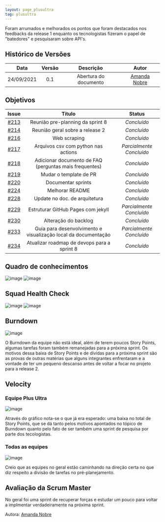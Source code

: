 ```yaml
---
layout: page_plusultra
tag: plusultra
---
```


Foram arrumados e melhorados os pontos que foram destacados nos feedbacks da release 1 enquanto os tecnologistas fizeram o papel de "batedores" e pesquisaram sobre API's.

## Histórico de Versões

| Data       | Versão | Descrição                      | Autor             |
| :--------: | :----: | :----------:                   | :---------------: |
| 24/09/2021 |  0.1   | Abertura do documento | [Amanda Nobre](https://github.com/AmandaNbr)|

## Objetivos

|  Issue  |                   Título                  |              Status             | 
|:-------:|:-----------------------------------------:|:-------------------------------:|
| [#213](https://github.com/fga-eps-mds/2021-1-Bot/issues/213) | Reunião pre-planning da sprint 8 | _Concluído_ |
| [#214](https://github.com/fga-eps-mds/2021-1-Bot/issues/214) | Reunião geral sobre a release 2 | _Concluído_ |
| [#216](https://github.com/fga-eps-mds/2021-1-Bot/issues/216) | Web scraping | _Concluído_ |
| [#217](https://github.com/fga-eps-mds/2021-1-Bot/issues/217) | Arquivos csv com python nas actions | _Parcialmente Concluído_ |
| [#218](https://github.com/fga-eps-mds/2021-1-Bot/issues/218) | Adicionar documento de FAQ (perguntas mais frequentes) | _Concluído_ |
| [#219](https://github.com/fga-eps-mds/2021-1-Bot/issues/219) | Mudar o template de PR | _Concluído_ |
| [#220](https://github.com/fga-eps-mds/2021-1-Bot/issues/220) | Documentar sprints | _Concluído_ |
| [#224](https://github.com/fga-eps-mds/2021-1-Bot/issues/224) | Melhorar README | _Concluído_ |
| [#228](https://github.com/fga-eps-mds/2021-1-Bot/issues/228) | Update no doc. de arquitetura | _Concluído_ |
| [#229](https://github.com/fga-eps-mds/2021-1-Bot/issues/229) | Estruturar GitHub Pages com jekyll | _Parcialmente Concluído_ |
| [#230](https://github.com/fga-eps-mds/2021-1-Bot/issues/230) | Alteração do backlog | _Concluído_ |
| [#233](https://github.com/fga-eps-mds/2021-1-Bot/issues/233) | Guia para desenvolvimento e visualização local da documentação | _Parcialmente Concluído_ |
| [#234](https://github.com/fga-eps-mds/2021-1-Bot/issues/234) | Atualizar roadmap de devops para a sprint 8 | _Concluído_ |

## Quadro de conhecimentos

![image](https://user-images.githubusercontent.com/44625056/134741741-93b199dd-4b27-4365-8a40-58e65881695c.png)
![image](https://user-images.githubusercontent.com/44625056/133852493-a062d35b-9892-4e88-a3c1-142637f31057.png)

## Squad Health Check

![image](https://user-images.githubusercontent.com/44625056/134741696-5bbc4713-bd90-41c7-97f8-d8f1e8ec20d1.png)
![image](https://user-images.githubusercontent.com/44625056/133852652-dc0871bb-ebc4-46d5-a851-0f81853e5c25.png)

## Burndown

![image](https://user-images.githubusercontent.com/44625056/134741481-c05389d9-6250-40bc-a047-dc5624aab485.png)

O Burndown da equipe não está ideal, além de terem poucos Story Points, algumas tarefas foram também remanejadas para a próxima sprint. Os motivos dessa baixa de Story Points e de dívidas para a próxima sprint são as provas de outras matérias que alguns integrantes enfrentaram e a vontade de ter um pequeno descanso antes de voltar a focar no projeto para a release 2.

## Velocity 

### Equipe Plus Ultra

![image](https://user-images.githubusercontent.com/44625056/134741602-c1adec3c-d6d2-4494-9daf-efe11af68fd7.png)

Através do gráfico nota-se o que já era esperado: uma baixa no total de Story Points, que se dá tanto pelos motivos apontados no tópico de Burndown quanto pelo fato de ser também uma sprint de pesquisa por parte dos tecologistas.

### Todas as equipes

![image](https://user-images.githubusercontent.com/44625056/134741633-a841f6ca-e93d-4195-ac57-eb13b5f311f9.png)

Creio que as equipes no geral estão caminhando na direção certa no que diz respeito a divisão de tarefas no pré-planejamento.

## Avaliação da Scrum Master

No geral foi uma sprint de recuperar forças e estudar um pouco para voltar a implmentar verdadeiramente na próxima sprint.

Autora: [Amanda Nobre](https://github.com/AmandaNbr)